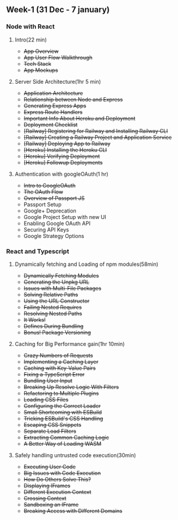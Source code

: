 ## Week-1 (31 Dec - 7 january)

### Node with React

1. Intro(22 min)
   - ~~App Overview~~
   - ~~App User Flow Walkthrough~~
   - ~~Tech Stack~~
   - ~~App Mockups~~
2. Server Side Architecture(1hr 5 min)

   - ~~Application Architecture~~
   - ~~Relationship between Node and Express~~
   - ~~Generating Express Apps~~
   - ~~Express Route Handlers~~
   - ~~Important Info About Heroku and Deployment~~
   - ~~Deployment Checklist~~
   - ~~[Railway] Registering for Railway and Installing Railway CLI~~
   - ~~[Railway] Creating a Railway Project and Application Service~~
   - ~~[Railway] Deploying App to Railway~~
   - ~~[Heroku] Installing the Heroku CLI~~
   - ~~[Heroku] Verifying Deployment~~
   - ~~[Heroku] Followup Deployments~~

3. Authentication with googleOAuth(1 hr)
   - ~~Intro to GoogleOAuth~~
   - ~~The OAuth Flow~~
   - ~~Overview of Passport JS~~
   - Passport Setup
   - Google+ Deprecation
   - Google Project Setup with new UI
   - Enabling Google OAuth API
   - Securing API Keys
   - Google Strategy Options

### React and Typescript

1. Dynamically fetching and Loading of npm modules(58min)

   - ~~Dynamically Fetching Modules~~
   - ~~Generating the Unpkg URL~~
   - ~~Issues with Multi-File Packages~~
   - ~~Solving Relative Paths~~
   - ~~Using the URL Constructor~~
   - ~~Failing Nested Requires~~
   - ~~Resolving Nested Paths~~
   - ~~It Works!~~
   - ~~Defines During Bundling~~
   - ~~Bonus! Package Versioning~~

2. Caching for Big Performance gain(1hr 10min)

   - ~~Crazy Numbers of Requests~~
   - ~~Implementing a Caching Layer~~
   - ~~Caching with Key-Value Pairs~~
   - ~~Fixing a TypeScript Error~~
   - ~~Bundling User Input~~
   - ~~Breaking Up Resolve Logic With Filters~~
   - ~~Refactoring to Multiple Plugins~~
   - ~~Loading CSS Files~~
   - ~~Configuring the Correct Loader~~
   - ~~Small Shortcoming with ESBuild~~
   - ~~Tricking ESBuild's CSS Handling~~
   - ~~Escaping CSS Snippets~~
   - ~~Separate Load Filters~~
   - ~~Extracting Common Caching Logic~~
   - ~~A Better Way of Loading WASM~~

3. Safely handling untrusted code execution(30min)
   - ~~Executing User Code~~
   - ~~Big Issues with Code Execution~~
   - ~~How Do Others Solve This?~~
   - ~~Displaying IFrames~~
   - ~~Different Execution Context~~
   - ~~Crossing Context~~
   - ~~Sandboxing an IFrame~~
   - ~~Breaking Access with Different Domains~~
